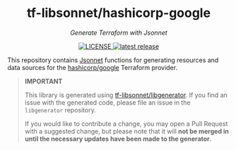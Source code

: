 <h1 align="center">tf-libsonnet/hashicorp-google</h1>

<p align="center">
  <em>Generate Terraform with Jsonnet</em>
</p>

<p align="center">
  <a href="https://github.com/tf-libsonnet/hashicorp-google/blob/main/LICENSE">
    <img alt="LICENSE" src="https://img.shields.io/github/license/tf-libsonnet/hashicorp-google?style=for-the-badge">
  </a>
  <a href="https://github.com/tf-libsonnet/hashicorp-google/releases/latest">
    <img alt="latest release" src="https://img.shields.io/github/v/release/tf-libsonnet/hashicorp-google?style=for-the-badge">
  </a>
</p>

This repository contains [Jsonnet](https://jsonnet.org/) functions for generating resources and data sources for the
[hashicorp/google](https://registry.terraform.io/providers/hashicorp/google) Terraform provider.

> **IMPORTANT**
>
> This library is generated using [tf-libsonnet/libgenerator](https://github.com/tf-libsonnet/libgenerator). If you find
> an issue with the generated code, please file an issue in the `libgenerator` repository.
>
> If you would like to contribute a change, you may open a Pull Request with a suggested change, but please note that it
> will **not be merged in until the necessary updates have been made to the generator**.
